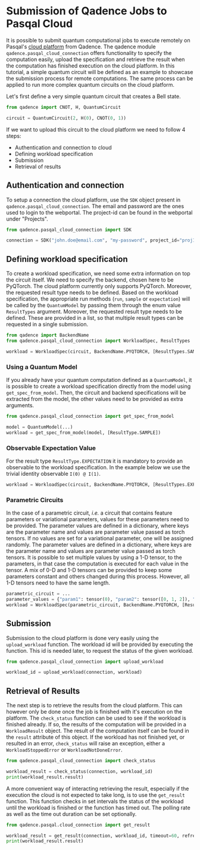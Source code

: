# Submission of Qadence Jobs to Pasqal Cloud

It is possible to submit quantum computational jobs to execute remotely on Pasqal's [cloud platform](https://portal.pasqal.cloud) from Qadence.
The qadence module `qadence.pasqal_cloud_connection` offers functionality to specify the computation easily, upload the specification and retrieve the result when the computation has finished execution on the cloud platform.
In this tutorial, a simple quantum circuit will be defined as an example to showcase the submission process for remote computations.
The same process can be applied to run more complex quantum circuits on the cloud platform.

Let's first define a very simple quantum circuit that creates a Bell state.

```python
from qadence import CNOT, H, QuantumCircuit

circuit = QuantumCircuit(2, H(0), CNOT(0, 1))
```

If we want to upload this circuit to the cloud platform we need to follow 4 steps:
- Authentication and connection to cloud
- Defining workload specification
- Submission
- Retrieval of results

## Authentication and connection

To setup a connection the cloud platform, use the `SDK` object present in `qadence.pasqal_cloud_connection`. The email and password are the ones used to login to the webportal. The project-id can be found in the webportal under "Projects".

```python
from qadence.pasqal_cloud_connection import SDK

connection = SDK("john.doe@email.com", "my-password", project_id="proj1")
```
## Defining workload specification

To create a workload specification, we need some extra information on top the circuit itself.
We need to specify the backend, chosen here to be PyQTorch.
The cloud platform currently only supports PyQTorch.
Moreover, the requested result type needs to be defined.
Based on the workload specification, the appropriate run methods (`run`, `sample` or `expectation`) will be called by the `QuantumModel` by passing them through the enum value `ResultTypes` argument.
Moreover, the requested result type needs to be defined.
These are provided in a list, so that multiple result types can be requested in a single submission.

```python
from qadence import BackendName
from qadence.pasqal_cloud_connection import WorkloadSpec, ResultTypes

workload = WorkloadSpec(circuit, BackendName.PYQTORCH, [ResultTypes.SAMPLE, ResultTypes.RUN])
```

### Using a Quantum Model

If you already have your quantum computation defined as a `QuantumModel`, it is possible to create a workload specification directly from the model using `get_spec_from_model`.
Then, the circuit and backend specifications will be extracted from the model, the other values need to be provided as extra arguments.

```python
from qadence.pasqal_cloud_connection import get_spec_from_model

model = QuantumModel(...)
workload = get_spec_from_model(model, [ResultType.SAMPLE])
```

### Observable Expectation Value

For the result type `ResultType.EXPECTATION` it is mandatory to provide an observable to the workload specification.
In the example below we use the trivial identity observable `I(0) @ I(1)`.

```python
workload = WorkloadSpec(circuit, BackendName.PYQTORCH, [ResultTypes.EXPECTATION], observable=I(0)*I(1))
```

### Parametric Circuits

In the case of a parametric circuit, _i.e._ a circuit that contains feature parameters or variational parameters, values for these parameters need to be provided.
The parameter values are defined in a dictionary, where keys are the parameter name and values are parameter value passed as torch tensors.
If no values are set for a variational parameter, one will be assigned randomly.
The parameter values are defined in a dictionary, where keys are the parameter name and values are parameter value passed as torch tensors.
It is possible to set multiple values by using a 1-D tensor, to the parameters, in that case the computation is executed for each value in the tensor.
A mix of 0-D and 1-D tensors can be provided to keep some parameters constant and others changed during this process.
However, all 1-D tensors need to have the same length.


```python
parametric_circuit = ...
parameter_values = {"param1": tensor(0), "param2": tensor([0, 1, 2]), "param3": tensor([5, 6, 7])}
workload = WorkloadSpec(parametric_circuit, BackendName.PYQTORCH, [ResultTypes.EXPECTATION], parameter_values=parameter_values)
```

## Submission
Submission to the cloud platform is done very easily using the `upload_workload` function.
The workload id will be provided by executing the function.
This id is needed later, to request the status of the given workload.

```python
from qadence.pasqal_cloud_connection import upload_workload

workload_id = upload_workload(connection, workload)
```

## Retrieval of Results
The next step is to retrieve the results from the cloud platform.
This can however only be done once the job is finished with it's execution on the platform.
The `check_status` function can be used to see if the workload is finished already.
If so, the results of the computation will be provided in a `WorkloadResult` object.
The result of the computation itself can be found in the `result` attribute of this object.
If the workload has not finished yet, or resulted in an error, `check_status` will raise an exception, either a `WorkloadStoppedError` or `WorkloadNotDoneError`.

```python
from qadence.pasqal_cloud_connection import check_status

workload_result = check_status(connection, workload_id)
print(workload_result.result)
```

A more convenient way of interacting retrieving the result, especially if the execution the cloud is not expected to take long, is to use the `get_result` function.
This function checks in set intervals the status of the workload until the workload is finished or the function has timed out.
The polling rate as well as the time out duration can be set optionally.

```python
from qadence.pasqal.cloud_connection import get_result

workload_result = get_result(connection, workload_id, timeout=60, refresh_time=1)
print(workload_result.result)
```
